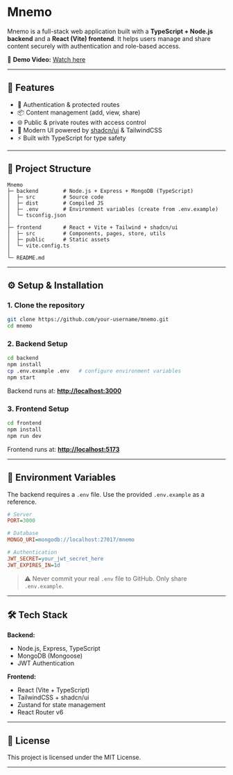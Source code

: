# Mnemo

Mnemo is a full-stack web application built with a **TypeScript + Node.js backend** and a **React (Vite) frontend**.
It helps users manage and share content securely with authentication and role-based access.

🎥 **Demo Video:** [Watch here](https://youtu.be/nCBQL174EmM)

---

## 🚀 Features

- 🔐 Authentication & protected routes
- 📦 Content management (add, view, share)
- 🌐 Public & private routes with access control
- 🎨 Modern UI powered by [shadcn/ui](https://ui.shadcn.com) & TailwindCSS
- ⚡ Built with TypeScript for type safety

---

## 📂 Project Structure

```
Mnemo
├─ backend        # Node.js + Express + MongoDB (TypeScript)
│  ├─ src         # Source code
│  ├─ dist        # Compiled JS
│  ├─ .env        # Environment variables (create from .env.example)
│  └─ tsconfig.json
│
├─ frontend       # React + Vite + Tailwind + shadcn/ui
│  ├─ src         # Components, pages, store, utils
│  ├─ public      # Static assets
│  └─ vite.config.ts
│
└─ README.md
```

---

## ⚙️ Setup & Installation

### 1. Clone the repository

```bash
git clone https://github.com/your-username/mnemo.git
cd mnemo
```

### 2. Backend Setup

```bash
cd backend
npm install
cp .env.example .env   # configure environment variables
npm start
```

Backend runs at: **[http://localhost:3000](http://localhost:3000)**

### 3. Frontend Setup

```bash
cd frontend
npm install
npm run dev
```

Frontend runs at: **[http://localhost:5173](http://localhost:5173)**

---

## 🔑 Environment Variables

The backend requires a `.env` file. Use the provided `.env.example` as a reference.

```ini
# Server
PORT=3000

# Database
MONGO_URI=mongodb://localhost:27017/mnemo

# Authentication
JWT_SECRET=your_jwt_secret_here
JWT_EXPIRES_IN=1d
```

> ⚠️ Never commit your real `.env` file to GitHub. Only share `.env.example`.

---

## 🛠 Tech Stack

**Backend:**

- Node.js, Express, TypeScript
- MongoDB (Mongoose)
- JWT Authentication

**Frontend:**

- React (Vite + TypeScript)
- TailwindCSS + shadcn/ui
- Zustand for state management
- React Router v6

---

## 📜 License

This project is licensed under the MIT License.

---
